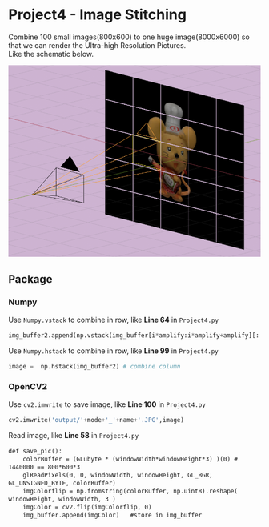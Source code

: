 # Project4 - Image Stitching

Combine 100 small images(800x600) to one huge image(8000x6000) so that we can render the Ultra-high Resolution Pictures.<br>
Like the schematic below.

<img src="image/project4.png" width=600><br>

## Package

### Numpy

Use `Numpy.vstack` to combine in row, 
like **Line 64** in  `Project4.py`
```python 
img_buffer2.append(np.vstack(img_buffer[i*amplify:i*amplify+amplify][::-1])) # combine row 
```

Use `Numpy.hstack` to combine in row, 
like **Line 99** in  `Project4.py`
```python 
image =  np.hstack(img_buffer2) # combine column
```

### OpenCV2


 Use `cv2.imwrite` to save image,
 like **Line 100** in `Project4.py`
 ```python 
cv2.imwrite('output/'+mode+'_'+name+'.JPG',image)  
```

Read image,
like **Line 58** in `Project4.py`
```
def save_pic():
    colorBuffer = (GLubyte * (windowWidth*windowHeight*3) )(0) # 1440000 == 800*600*3
    glReadPixels(0, 0, windowWidth, windowHeight, GL_BGR, GL_UNSIGNED_BYTE, colorBuffer)
    imgColorflip = np.fromstring(colorBuffer, np.uint8).reshape( windowHeight, windowWidth, 3 )
    imgColor = cv2.flip(imgColorflip, 0) 
    img_buffer.append(imgColor)	  #store in img_buffer
```
